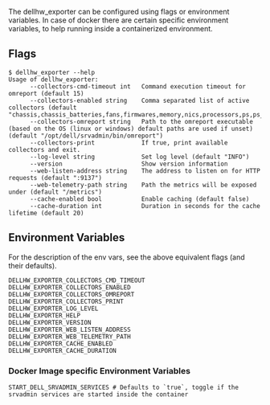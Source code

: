 The dellhw_exporter can be configured using flags or environment variables.
In case of docker there are certain specific environment variables, to help running inside a containerized environment.

## Flags

```console
$ dellhw_exporter --help
Usage of dellhw_exporter:
      --collectors-cmd-timeout int   Command execution timeout for omreport (default 15)
      --collectors-enabled string    Comma separated list of active collectors (default "chassis,chassis_batteries,fans,firmwares,memory,nics,processors,ps,ps_amps_sysboard_pwr,storage_battery,storage_controller,storage_enclosure,storage_pdisk,storage_vdisk,system,temps,volts")
      --collectors-omreport string   Path to the omreport executable (based on the OS (linux or windows) default paths are used if unset) (default "/opt/dell/srvadmin/bin/omreport")
      --collectors-print             If true, print available collectors and exit.
      --log-level string             Set log level (default "INFO")
      --version                      Show version information
      --web-listen-address string    The address to listen on for HTTP requests (default ":9137")
      --web-telemetry-path string    Path the metrics will be exposed under (default "/metrics")
      --cache-enabled bool           Enable caching (default false)
      --cache-duration int           Duration in seconds for the cache lifetime (default 20)
```

## Environment Variables

For the description of the env vars, see the above equivalent flags (and their defaults).

```console
DELLHW_EXPORTER_COLLECTORS_CMD_TIMEOUT
DELLHW_EXPORTER_COLLECTORS_ENABLED
DELLHW_EXPORTER_COLLECTORS_OMREPORT
DELLHW_EXPORTER_COLLECTORS_PRINT
DELLHW_EXPORTER_LOG_LEVEL
DELLHW_EXPORTER_HELP
DELLHW_EXPORTER_VERSION
DELLHW_EXPORTER_WEB_LISTEN_ADDRESS
DELLHW_EXPORTER_WEB_TELEMETRY_PATH
DELLHW_EXPORTER_CACHE_ENABLED
DELLHW_EXPORTER_CACHE_DURATION
```

### Docker Image specific Environment Variables

```console
START_DELL_SRVADMIN_SERVICES # Defaults to `true`, toggle if the srvadmin services are started inside the container
```
